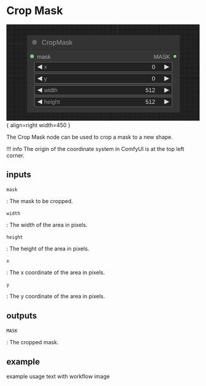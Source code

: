 # Crop Mask

![Crop Mask node](media/CropMask.svg){ align=right width=450 }

The Crop Mask node can be used to crop a mask to a new shape.

!!! info
    The origin of the coordinate system in ComfyUI is at the top left corner.

## inputs

`mask`

:   The mask to be cropped.

`width`

:   The width of the area in pixels.

`height`

:   The height of the area in pixels.

`x`

:   The x coordinate of the area in pixels.

`y`

:   The y coordinate of the area in pixels.

## outputs

`MASK`

:   The cropped mask.

## example

example usage text with workflow image